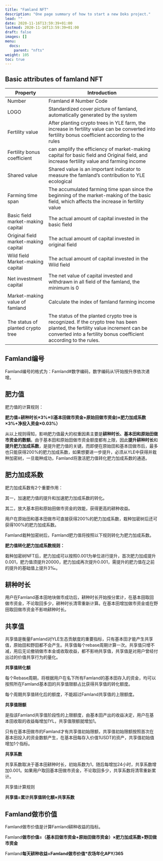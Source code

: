 ```yaml
---
title: "Famland NFT"
description: "One page summary of how to start a new Doks project."
lead: ""
date: 2020-11-16T13:59:39+01:00
lastmod: 2020-11-16T13:59:39+01:00
draft: false
images: []
menu:
  docs:
    parent: "nfts"
weight: 105
toc: true
---
```





## Basic attributes of famland NFT

| Property                             | Introduction                                                 |
| ------------------------------------ | ------------------------------------------------------------ |
| Number                               | Framland # Number Code                                       |
| LOGO                                 | Standardized cover picture of famland, automatically generated by the system |
| Fertility value                      | After planting crypto trees in YLE farm, the increase in fertility value can be converted into fertility bonus coefficient according to the rules |
| Fertility bonus coefficient          | can amplify the efficiency of market-making capital for basic field and Original field, and increase fertility value and farming income |
| Shared value                         | Shared value is an important indicator to measure the famland’s contribution to YLE ecological |
| Farming time span                    | The accumulated farming time span since the beginning of the market-making of the basic field, which affects the increase in fertility value |
| Basic field market-making capital    | The actual amount of capital invested in the basic field     |
| Original field market-making capital | The actual amount of capital invested in original field      |
| Wild field Market-making capital     | The actual amount of capital invested in the Wild field      |
| Net investment capital               | The net value of capital invested and withdrawn in all field of the famland, the minimum is 0 |
| Market-making value of famland       | Calculate the index of famland farming income                |
| The status of planted crypto tree    | The status of the planted crypto tree is recognized. If the crypto tree has been planted, the fertility value increment can be converted into a fertility bonus coefficient according to the rules. |



## Famland编号

Famland编号的格式为：Famland#数字编码，数字编码从1开始按升序依次递增。



## 肥力值

肥力值的计算规则：

**肥力值=耕种时长×3%×((基本田做市资金+原始田做市资金)×肥力加成系数×3%+净投入资金×0.03%）**

从以上规则得知，影响肥力值最大的权重因素主要是**耕种时长、基本田和原始田做市资金的数额**。由于基本田和原始田做市资金额度都有上限，因此**提升耕种时长**和**提升肥力加成系数**，是提升肥力值的关键。而即便在原始田和基本田做市后，最多也只能获得200%的肥力加成系数，如果想要进一步提升，必须从YLE中获得并栽种加密树，一旦栽种成功，Famland将激活肥力值转化肥力加成系数的通道。



## 肥力加成系数

肥力加成系数有2个重要作用：

其一，加速肥力值的提升和加速肥力加成系数的转化。

其二，放大基本田和原始田做市资金的效能，获得更高的耕种收益。

用户在原始田和基本田做市可直接获得200%的肥力加成系数，栽种加密树后还可获得100%的肥力加成系数。

Famland栽种加密树后，Famland肥力值将按照以下规则转化为肥力加成系数。

**肥力值转化肥力加成系数规则：**

栽种加密树NFT后，肥力加成可以按照0.001为单位进行提升，首次肥力加成提升0.001，肥力值须提升20000，肥力加成再次提升0.001，需提升的肥力值在之前的提升的基础值上提升3‰。



## 耕种时长

用户在Famland基本田地块做市成功后，耕种时长开始按分累计，在基本田取回做市资金，不论取回多少，耕种时长清零重新计算。在基本田增加做市资金或在野田取回做市资金不影响耕种时长。

## 

## 共享值

共享值是衡量Famland对YLE生态贡献度的重要指标，只有基本田才能产生共享值，原始田和野田都不会产生。共享值每个rebase周期计算一次。共享值只增不减，用后无论撤销做市本金或收取收益，都不影响共享值，共享值是对用户曾经付出过的价值共享行为的量化。


**共享值转化额**

每个Rebase周期，将根据用户在名下所有Famland的基本田存入的资金，均可以按照所在Famland基本田的共享值限额占比获得共享值的转化额度。

每个周期共享值转化后的额度，不能超过Famland共享值的上限额度。

**共享值限额**

是指该Famland共享值阶段性的上限额度，由基本田产出的收益决定，用户在基本田收取的收益每增加1YL，共享值限额就增加1。

只有在基本田做市的Famland才有共享值初始限额，共享值初始限额按照首次在基本田投入的资金数额产生，在基本田每存入价值1USDT的资产，共享值初始值增加1个指标。

**共享系数**

共享系数取决于基本田耕种时长，初始系数为1，随后每增加24小时，共享系数增加0.001。如果用户取回基本田做市资金，不论取回多少，共享系数将清零重新累计。

共享值计算规则

**共享值=累计共享值转化额×共享系数**



## Famland做市价值

Famland做市价值是计算Famland耕种收益的指标。

Famland**做市价值=（基本田做市资金+原始田做市资金）×肥力加成系数+野田做市资金**

Famland**每天耕种收益=**Famland**做市价值\*农场年化APY/365**
